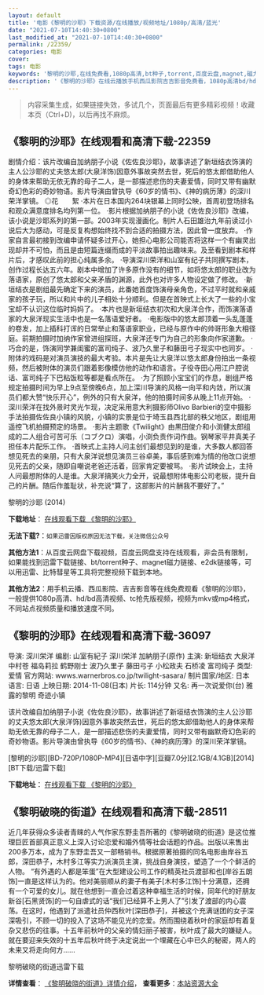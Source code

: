 ```yaml
---
layout: default
title: '电影《黎明的沙耶》下载资源/在线播放/视频地址/1080p/高清/蓝光'
date: "2021-07-10T14:40:30+0800"
last_modified_at: "2021-07-10T14:40:30+0800"
permalink: /22359/
categories: 电影
cover:
tags: 电影
keywords: '黎明的沙耶,在线免费看,1080p高清,bt种子,torrent,百度云盘,magnet,磁力链,迅雷下载资源'
description: '《黎明的沙耶》在线云播放手机西瓜影院吉吉影音免费看，1080p高清bd/hd未删减完整版和tc抢先枪版，mkv/mp4格式，附带bt/torrent种子、magnet/磁力链、百度云盘、网盘资源迅雷下载链接'
---
```


>内容采集生成，如果链接失效，多试几个，页面最后有更多精彩视频！收藏本页（Ctrl+D)，以后再找不麻烦。


## 《黎明的沙耶》在线观看和高清下载-22359

剧情介绍：该片改编自加纳朋子小说《佐佐良沙耶》，故事讲述了新垣结衣饰演的主人公沙耶的丈夫悠太郎(大泉洋饰)因意外事故突然去世，死后的悠太郎借助他人的身体来帮助无依无靠的母子二人，是一部描述悲伤的夫妻爱情，同时又带有幽默奇幻色彩的奇妙物语。影片导演由曾执导《60岁的情书》、《神的病历薄》的深川荣洋掌镜。   ◎花　　絮   ·本片在日本国内264块银幕上同时公映，首周初登场排名和观众满意度排名均列第一位。   ·影片根据加纳朋子的小说《佐佐良沙耶》改编，该小说是沙耶系列的第一部。2003年实现漫画化。制片人石田雄治九年前读过小说后大为感动，可是反复构想始终找不到合适的拍摄方法，因此曾一度放弃。   ·作家自言最初接到改编申请怀疑多过开心，她担心电影公司能否将这样一个有幽灵出现却并不可怕，而且是由短篇连缀而成的平淡故事拍出趣味来。及至看到剧本和样片后，才感叹此前的担心纯属多余。   ·导演深川荣洋和山室有纪子共同撰写剧本，创作过程长达五六年。剧本中增加了许多原作没有的细节，如将悠太郎的职业改为落语家，原创了悠太郎和父亲矛盾的渊源，此外也对许多人物设定做了修改。   ·新垣结衣是剧组最先确定下来的演员，此番她首度饰演母亲角色，不过平时就和亲戚家的孩子玩，所以和片中的儿子相处十分顺利。但是在首映式上长大了一些的小宝宝却不认识这位临时妈妈了。   ·本片也是新垣结衣初次和大泉洋合作，而饰演落语家的大泉洋现实生活中也是一名落语爱好者。   ·电影版中的悠太郎顶着一头乱蓬蓬的卷发，加上插科打诨的日常举止和落语家职业，已经与原作中的帅哥形象大相径庭。前期拍摄时加纳作家曾进组探班，大泉洋还专门为自己的形象向作家道歉。   ·巧合的是，饰演同学兼闺蜜的富司纯子、波乃久里子和藤田弓子现实中也同岁。   ·附体的戏码是对演员演技的最大考验。本片是先让大泉洋以悠太郎身份拍出一条视频，然后被附体的演员们跟着影像模仿他的动作和语言。子役寺田心用江户腔说话、富司纯子下巴粘饭粒等都是看点所在。   ·为了照顾小宝宝们的作息，剧组严格规定拍摄时间为早上9点至傍晚6点，加上深川导演的风格一向平和内敛，所以演员们都大赞“快乐开心”，例外的只有大泉洋，他的拍摄时间多从晚上11点开始。   ·深川荣洋在找外景时灵光乍现，决定采用意大利摄影师Olivo Barbieri的空中摄影手法拍摄佐佐良小镇的风貌，小镇的实景是位于埼玉县西北部的秩父地区，剧组用遥控飞机拍摄预定的场景。   ·影片主题歌《Twilight》由黒田俊介和小渕健太郎组成的二人组合可苦可乐（コブクロ）演唱，小渕负责作词作曲。钢琴家平井真美子担任本片配乐工作。   ·首映式上主持人问主创们最想见到的是谁，大多数人都回答想见死去的亲朋，只有大泉洋说想见演员三谷卓美，事后感到难为情的他改口说想见死去的父亲，随即自嘲说老爸还活着，回家肯定要被骂。   ·影片试映会上，主持人问最想附体的人是谁。大泉洋搞笑火力全开，说最想附体电影公司老板，提升自己的片酬。随后作羞耻状，补充说“算了，这部影片的片酬我不要好了。”


黎明的沙耶 (2014)

**下载地址**： [在线观看下载 《黎明的沙耶》](https://www.btbtdy.me/btdy/dy535.html) 


**无法下载?**：`如果迅雷因版权原因无法下载，关注微信公众号 `

**其他方法1**：从百度云网盘下载视频，百度云网盘支持在线观看，非会员有限制，如果能找到迅雷下载链接、bt/torrent种子、magnet磁力链接、e2dk链接等，可以用迅雷、比特彗星等工具将完整视频下载到本地。

**其他方法2**：用手机云播、西瓜影院、吉吉影音等在线免费观看《黎明的沙耶》，一般提供1080p高清、hd/bd高清视频、tc抢先版视频，视频为mkv或mp4格式，不同站点视频质量和播放速度不同。


## 《黎明的沙耶》在线观看和高清下载-36097

导演: 深川栄洋 编剧: 山室有紀子 深川栄洋 加納朋子(原作) 主演: 新垣结衣 大泉洋 中村苍 福岛莉拉 鹤野刚士 波乃久里子 藤田弓子 小松政夫 石桥凌 富司纯子 类型: 爱情 官方网站: wwws.warnerbros.co.jp/twilight-sasara/ 制片国家/地区: 日本 语言: 日语 上映日期: 2014-11-08(日本) 片长: 114分钟 又名: 再一次说爱你(台) 雅露的黎明 奇迹小镇

该片改编自加纳朋子小说《佐佐良沙耶》，故事讲述了新垣结衣饰演的主人公沙耶的丈夫悠太郎(大泉洋饰)因意外事故突然去世，死后的悠太郎借助他人的身体来帮助无依无靠的母子二人，是一部描述悲伤的夫妻爱情，同时又带有幽默奇幻色彩的奇妙物语。影片导演由曾执导《60岁的情书》、《神的病历薄》的深川荣洋掌镜。


[黎明的沙耶][BD-720P/1080P-MP4][日语中字][豆瓣7.0分][2.1GB/4.1GB][2014][BT下载/迅雷下载]

**下载地址**： [在线观看下载 《黎明的沙耶》](https://www.btdx8.com/torrent/twilight_sasara_saya_2014.html) 


## 《黎明破晓的街道》在线观看和高清下载-28511

近几年获得众多读者青睐的人气作家东野圭吾所著的《黎明破晓的街道》是这位推理巨匠首部真正意义上深入讨论恋爱和婚外情等社会话题的作品。出版以来售出200多万本，成为了东野圭吾又一部畅销书。根据原著拍摄的同名电影由岸谷五郎，深田恭子，木村多江等实力派演员主演，挑战自身演技，塑造了一个个鲜活的人物。  “有外遇的人都是笨蛋&rdquo;在大型建设公司工作的精英社员渡部和也[岸谷五朗饰]一直是这样认为的。他对美丽顺从的妻子有美子[木村多江饰]十分满意，还拥有一个可爱的女儿。就在他想到一直会过着这种幸福生活的时候，同年代的好朋友新谷[石黑贤饰]的一句自虐式的话“我们已经算不上男人了”引发了渡部的内心震荡。在这时，他遇到了派遣社员仲西秋叶[深田恭子]，并被这个充满谜团的女子深深吸引，不顾一切的投入了这场不能见光的恋爱。然而围绕着秋叶的家庭却有着复杂又悲伤的往事。十五年前秋叶的父亲的情妇丽子被害，秋叶成了最大的嫌疑人。就在要迎来失效的十五年后秋叶终于决定说出一个埋藏在心中已久的秘密，两人的未来又将走向何方......


黎明破晓的街道迅雷下载

**详情查看**： [《黎明破晓的街道》详情介绍](/movie/28511/)， **查看更多**：[本站资源大全](/movie/t/all/)

